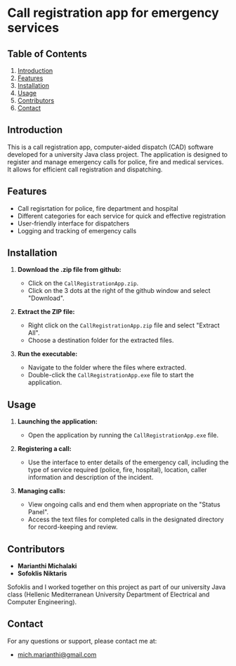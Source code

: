 # Call registration app for emergency services

## Table of Contents
1. [Introduction](#introduction)
2. [Features](#features)
3. [Installation](#installation)
4. [Usage](#usage)
5. [Contributors](#contributors)
6. [Contact](#contact)

## Introduction
This is a call registration app, computer-aided dispatch (CAD) software developed for a university Java class project. The application is designed to register and manage emergency calls for police, fire and medical services. It allows for efficient call registration and dispatching.

## Features
- Call regisrtation for police, fire department and hospital
- Different categories for each service for quick and effective registration
- User-friendly interface for dispatchers
- Logging and tracking of emergency calls

## Installation
1. **Download the .zip file from github:**
   - Click on the `CallRegistrationApp.zip`.
   - Click on the 3 dots at the right of the github window and select "Download".

2. **Extract the ZIP file:**
   - Right click on the `CallRegistrationApp.zip` file and select "Extract All".
   - Choose a destination folder for the extracted files.

3. **Run the executable:**
   - Navigate to the folder where the files where extracted.
   - Double-click the `CallRegistrationApp.exe` file to start the application.

## Usage
1. **Launching the application:**
   - Open the application by running the `CallRegistrationApp.exe` file.

2. **Registering a call:**
   - Use the interface to enter details of the emergency call, including the type of service required (police, fire, hospital), location, caller information and description of the incident.

3. **Managing calls:**
   - View ongoing calls and end them when appropriate on the "Status Panel".
   - Access the text files for completed calls in the designated directory for record-keeping and review.

## Contributors
- **Marianthi Michalaki**
- **Sofoklis Niktaris**


Sofoklis and I worked together on this project as part of our university Java class (Hellenic Mediterranean University Department of Electrical and Computer Engineering).

## Contact
For any questions or support, please contact me at:
- mich.marianthi@gmail.com
